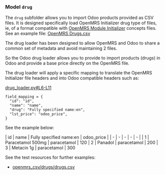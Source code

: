 ### Model `drug`

The `drug` subfolder allows you to import Odoo products provided as CSV files.
It is designed specifically load OpenMRS Initializer drug type of files, ie, of a format compatible with [OpenMRS Module Initializer](https://github.com/mekomsolutions/openmrs-module-initializer/) concepts files.
See an example file: [OpenMRS Drugs.csv](https://github.com/mekomsolutions/openmrs-module-initializer/blob/master/readme/drugs.md)

The drug loader has been designed to allow OpenMRS and Odoo to share a common set of metadata and avoid maintaining 2 files.

So the Odoo drug loader allows you to provide to import products (drugs) in Odoo and provide a base price directly on the OpenMRS file.

The drug loader will apply a specific mapping to translate the OpenMRS Initializer file headers and into Odoo compatible headers such as:

[drug_loader.py#L6-L11](https://github.com/mekomsolutions/odoo-initializer/blob/ce149ea01c58c1101ee43f20d5dbcbad26a332af/odoo_initializer/models/drug_loader.py#L6-L11)
```
field_mapping = {
  "id": "id",
  "name": "name",
  "drug": "Fully specified name:en",
  "lst_price": "odoo_price",
}
```

See the example below:

| id | 	name |	Fully specified name:en |	odoo_price |
| - | - | - | - | - |
| 1 | Paracetamol 500mg | paracetamol | 120
| 2 | Panadol | paracetamol | 200
| 3 | Metacin 1g | paracetamol | 300


See the test resources for further examples:
- [openmrs_csv/drugs/drugs.csv](../odoo_initializer/tests/resources/openmrs_csv/drugs/drugs.csv)
